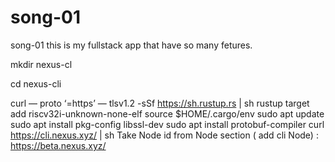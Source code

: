 # song-01
song-01 this is my fullstack app that have so many fetures.


mkdir nexus-cl

cd nexus-cli

curl — proto ‘=https’ — tlsv1.2 -sSf https://sh.rustup.rs | sh
rustup target add riscv32i-unknown-none-elf
source $HOME/.cargo/env
sudo apt update
sudo apt install pkg-config libssl-dev
sudo apt install protobuf-compiler
curl https://cli.nexus.xyz/ | sh
Take Node id from Node section ( add cli Node) : https://beta.nexus.xyz/
